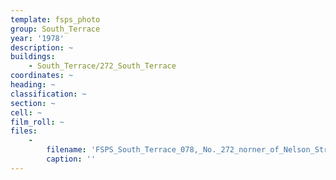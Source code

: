 ```yaml
---
template: fsps_photo
group: South_Terrace
year: '1978'
description: ~
buildings:
    - South_Terrace/272_South_Terrace
coordinates: ~
heading: ~
classification: ~
section: ~
cell: ~
film_roll: ~
files:
    -
        filename: 'FSPS_South_Terrace_078,_No._272_norner_of_Nelson_Street,_17-8-D_1978.png'
        caption: ''
---
```

